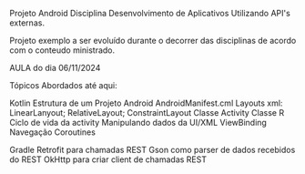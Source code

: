 Projeto Android Disciplina Desenvolvimento de Aplicativos Utilizando API's externas.

Projeto exemplo a ser evoluído durante o decorrer das disciplinas de acordo com o conteudo ministrado.

AULA do dia 06/11/2024

Tópicos Abordados até aqui:

Kotlin
Estrutura de um Projeto Android
AndroidManifest.cml
Layouts xml: LinearLanyout; RelativeLayout; ConstraintLayout
Classe Activity
Classe R
Ciclo de vida da activity
Manipulando dados da UI/XML
ViewBinding
Navegação
Coroutines

Gradle
Retrofit para chamadas REST
Gson como parser de dados recebidos do REST
OkHttp para criar client de chamadas REST
